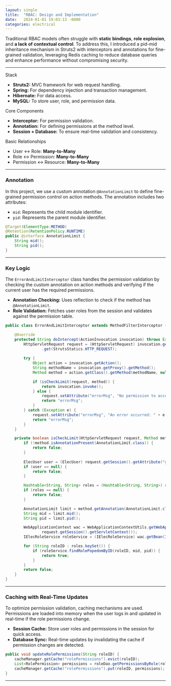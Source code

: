 ```yaml
---
layout: single
title:  "RBAC: Design and Implementation"
date:   2024-01-01 19:03:13 -0800
categories: electrical  
---
```

Traditional RBAC models often struggle with **static bindings**, **role explosion**, and **a lack of contextual control**. To address this, I introduced a pid-mid inheritance mechanism in Struts2 with interceptors and annotations for fine-grained validation, leveraging Redis caching to reduce database queries and enhance performance without compromising security.

---
Stack
- **Struts2:** MVC framework for web request handling.
- **Spring:** For dependency injection and transaction management.
- **Hibernate:** For data access.
- **MySQL:** To store user, role, and permission data.

Core Components
- **Interceptor:** For permission validation.
- **Annotation:** For defining permissions at the method level.
- **Session + Database:** To ensure real-time validation and consistency.

Basic Relationships
- User ↔ Role: **Many-to-Many**
- Role ↔ Permission: **Many-to-Many**
- Permission ↔ Resource: **Many-to-Many**

---
### Annotation

In this project, we use a custom annotation `@AnnotationLimit` to define fine-grained permission control on action methods. The annotation includes two attributes:
- `mid`: Represents the child module identifier.
- `pid`: Represents the parent module identifier.

```java
@Target(ElementType.METHOD)
@Retention(RetentionPolicy.RUNTIME)
public @interface AnnotationLimit {
    String mid();
    String pid();
}
```

---

### Key Logic
The `ErrorAndLimitInterceptor` class handles the permission validation by checking the custom annotation on action methods and verifying if the current user has the required permissions.
- **Annotation Checking:** Uses reflection to check if the method has `@AnnotationLimit`.
- **Role Validation:** Fetches user roles from the session and validates against the permission table.

```java
public class ErrorAndLimitInterceptor extends MethodFilterInterceptor {

    @Override
    protected String doIntercept(ActionInvocation invocation) throws Exception {
        HttpServletRequest request = (HttpServletRequest) invocation.getInvocationContext()
                .get(StrutsStatics.HTTP_REQUEST);
        
        try {
            Object action = invocation.getAction();
            String methodName = invocation.getProxy().getMethod();
            Method method = action.getClass().getMethod(methodName, null);

            if (isCheckLimit(request, method)) {
                return invocation.invoke();
            } else {
                request.setAttribute("errorMsg", "No permission to access this feature.");
                return "errorMsg";
            }
        } catch (Exception e) {
            request.setAttribute("errorMsg", "An error occurred: " + e.getMessage());
            return "errorMsg";
        }
    }

    private boolean isCheckLimit(HttpServletRequest request, Method method) {
        if (!method.isAnnotationPresent(AnnotationLimit.class)) {
            return false;
        }
        
        ElecUser user = (ElecUser) request.getSession().getAttribute("globle_user");
        if (user == null) {
            return false;
        }

        Hashtable<String, String> roles = (Hashtable<String, String>) request.getSession().getAttribute("globle_role");
        if (roles == null) {
            return false;
        }

        AnnotationLimit limit = method.getAnnotation(AnnotationLimit.class);
        String mid = limit.mid();
        String pid = limit.pid();

        WebApplicationContext wac = WebApplicationContextUtils.getWebApplicationContext(
                request.getSession().getServletContext());
        IElecRoleService roleService = (IElecRoleService) wac.getBean(IElecRoleService.SERVICE_NAME);

        for (String roleID : roles.keySet()) {
            if (roleService.findRolePopedomByID(roleID, mid, pid)) {
                return true;
            }
        }
        return false;
    }
}
```

---

### Caching with Real-Time Updates

To optimize permission validation, caching mechanisms are used. Permissions are loaded into memory when the user logs in and updated in real-time if the role permissions change.

- **Session Cache:** Store user roles and permissions in the session for quick access.
- **Database Sync:** Real-time updates by invalidating the cache if permission changes are detected.

```java
public void updateRolePermissions(String roleID) {
    cacheManager.getCache("rolePermissions").evict(roleID);
    List<RolePermission> permissions = roleDao.getPermissionsByRole(roleID);
    cacheManager.getCache("rolePermissions").put(roleID, permissions);
}
```

---
